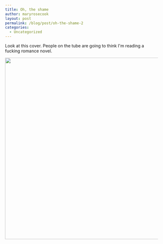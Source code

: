 ```yaml
---
title: Oh, the shame
author: maryrosecook
layout: post
permalink: /blog/post/oh-the-shame-2
categories:
  - Uncategorized
---
```

Look at this cover. People on the tube are going to think I'm reading a fucking romance novel.

<img src="http://www.werenotthecoolkids.com/images/IMG_0332.jpg" width="600" />
